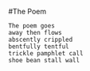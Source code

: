 #The Poem

    The poem goes
    away then flows
    abscently crippled
    bentfully tentful
    trickle pamphlet call
    shoe bean stall wall

